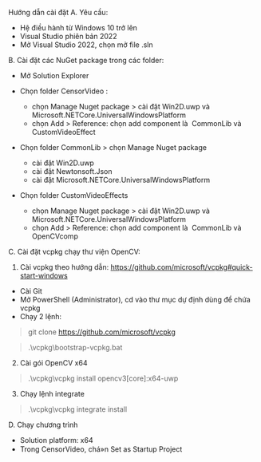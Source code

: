 Hướng dẫn cài đặt
A. Yêu cầu:
- Hệ điều hành từ Windows 10 trở lên
- Visual Studio phiên bản 2022
- Mở Visual Studio 2022, chọn mở file .sln

B. Cài đặt các NuGet package trong các folder:
- Mở Solution Explorer
- Chọn folder CensorVideo :
	+ chọn Manage Nuget package > cài đặt Win2D.uwp và Microsoft.NETCore.UniversalWindowsPlatform
	+ chọn Add > Reference: chọn add component là  CommonLib và  CustomVideoEffect

- Chọn folder CommonLib > chọn Manage Nuget package 
	+ cài đặt Win2D.uwp
	+ cài đặt Newtonsoft.Json
	+ cài đặt Microsoft.NETCore.UniversalWindowsPlatform
- Chọn folder CustomVideoEffects 
	+ chọn Manage Nuget package > cài đặt Win2D.uwp và  Microsoft.NETCore.UniversalWindowsPlatform
	+ chọn Add > Reference: chọn add component là  CommonLib và  OpenCVcomp

C. Cài đặt vcpkg chạy thư viện OpenCV:
1. Cài vcpkg theo hướng dẫn: https://github.com/microsoft/vcpkg#quick-start-windows
- Cài Git  
- Mở PowerShell (Administrator), cd vào thư mục dự định dùng để chứa vcpkg
- Chạy 2 lệnh: 
> git clone https://github.com/microsoft/vcpkg

> .\vcpkg\bootstrap-vcpkg.bat
 
2. Cài gói OpenCV x64
> .\vcpkg\vcpkg install opencv3[core]:x64-uwp
 
3. Chạy lệnh integrate
> .\vcpkg\vcpkg integrate install

D. Chạy chương trình
- Solution platform: x64
- Trong CensorVideo, chá»n Set as Startup Project
